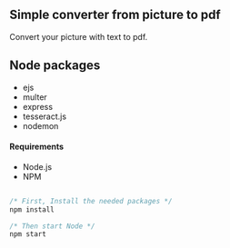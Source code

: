 ## Simple converter from picture to pdf

Convert your picture with text to pdf. 

## Node packages

- ejs 
- multer 
- express 
- tesseract.js 
- nodemon

#### Requirements

- Node.js
- NPM

```javascript

/* First, Install the needed packages */
npm install

/* Then start Node */
npm start

```
